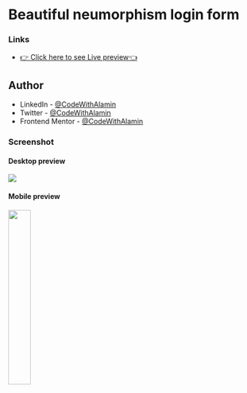 # Beautiful neumorphism login form

### Links

- [👉 Click here to see Live preview👈](https://neumorphism-login-form.netlify.app/)

## Author

- LinkedIn - [@CodeWithAlamin](https://www.linkedin.com/in/CodeWithAlamin)
- Twitter - [@CodeWithAlamin](https://www.twitter.com/CodeWithAlamin)
- Frontend Mentor - [@CodeWithAlamin](https://www.frontendmentor.io/profile/CodeWithAlamin)

### Screenshot

#### Desktop preview

<p><img align="center" src="design/neumorphism-beautiful-login-form.png"/></p>

#### Mobile preview

<p><img align="center" width="30%" src="design/neumorphism-beautiful-login-form-mobile.png"/></p>
